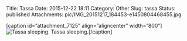 Title: Tassa
Date: 2015-12-22 18:11
Category: Other
Slug: tassa
Status: published
Attachments: pic/IMG_20151217_184453-e1450804468455.jpg

[caption id=”attachment\_7125” align=”aligncenter” width=”800”]![Tassa
sleeping.](/pic/IMG_20151217_184453-e1450804468455.jpg)
Tassa sleeping.[/caption]


